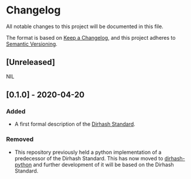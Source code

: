 # Changelog

All notable changes to this project will be documented in this file.

The format is based on [Keep a Changelog](https://keepachangelog.com/en/1.0.0/),
and this project adheres to [Semantic Versioning](https://semver.org/spec/v2.0.0.html).

## [Unreleased]

NIL

## [0.1.0] - 2020-04-20

### Added

- A first formal description of the [Dirhash Standard](https://github.com/andhus/dirhash/README.md).

### Removed
- This repository previously held a python implementation of a predecessor 
of the Dirhash Standard. This has now moved to 
[dirhash-python](https://github.com/andhus/dirhash-python) and further development 
of it will be based on the Dirhash Standard.
